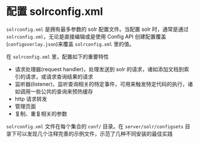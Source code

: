 # 配置 solrconfig.xml

`solrconfig.xml` 是拥有最多参数的 solr 配置文件。当配置 solr 时，通常是通过 `solrconfig.xml`，无论是直接编辑或是使用 Config API 创建配置覆盖(`configoverlay.json`)来覆盖 `solrconfig.xml` 里的值。

在 `solrconfig.xml` 里，配置如下的重要特性

* 请求处理器(request handler)，处理发送到 solr 的请求，诸如添加文档到索引的请求，或请求查询结果的请求
* 监听器(listener)，监听查询相关的特定事件，可用来触发特定代码的执行，诸如调用一些公共的查询来预热缓存
* http 请求转发
* 管理页面
* 复制、重复相关的参数

`solrconfig.xml` 文件在每个集合的 `conf/` 目录。在 `server/solr/configsets` 目录下可以发现几个注释完善的示例文件，示范了几种不同安装的最佳实践

